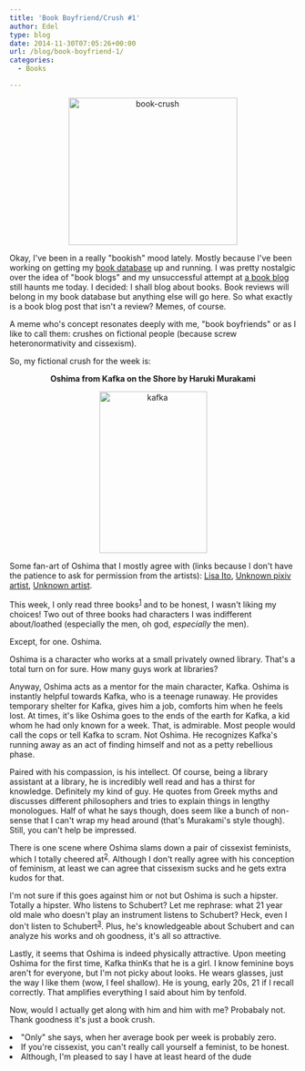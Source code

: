 ```yaml
---
title: 'Book Boyfriend/Crush #1'
author: Edel
type: blog
date: 2014-11-30T07:05:26+00:00
url: /blog/book-boyfriend-1/
categories:
  - Books

---
```

<center>
  <a href="http://www.stuckinbooks.com/"><img src="http://erzadel.net/blog/wp-content/uploads/2014/11/book-crush1.png" alt="book-crush" width="296" height="259" class="img-responsive" /></a>
</center>

Okay, I've been in a really "bookish" mood lately. Mostly because I've been working on getting my [book database][1] up and running. I was pretty nostalgic over the idea of "book blogs" and my unsuccessful attempt at [a book blog][2] still haunts me today. I decided: I shall blog about books. Book reviews will belong in my book database but anything else will go here. So what exactly is a book blog post that isn't a review? Memes, of course.

A meme who's concept resonates deeply with me, "book boyfriends" or as I like to call them: crushes on fictional people (because screw heteronormativity and cissexism).

So, my fictional crush for the week is:

<p style="text-align:center">
  <strong>Oshima from Kafka on the Shore by Haruki Murakami</strong>
</p>

<center>
  <img src="http://erzadel.net/blog/wp-content/uploads/2014/11/kafka.png" alt="kafka" width="189" height="284" class="img-responsive" />
</center>

Some fan-art of Oshima that I mostly agree with (links because I don't have the patience to ask for permission from the artists): [Lisa Ito][3], [Unknown pixiv artist][4], [Unknown artist][5].

This week, I only read three books<sup class="footnote"><a href="#foot_ajs-fn-id_1-9166" id="back_ajs-fn-id_1-9166">1</a></sup> and to be honest, I wasn't liking my choices! Two out of three books had characters I was indifferent about/loathed (especially the men, oh god, _especially_ the men).

Except, for one. Oshima.

Oshima is a character who works at a small privately owned library. That's a total turn on for sure. How many guys work at libraries?

Anyway, Oshima acts as a mentor for the main character, Kafka. Oshima is instantly helpful towards Kafka, who is a teenage runaway. He provides temporary shelter for Kafka, gives him a job, comforts him when he feels lost. At times, it's like Oshima goes to the ends of the earth for Kafka, a kid whom he had only known for a week. That, is admirable. Most people would call the cops or tell Kafka to scram. Not Oshima. He recognizes Kafka's running away as an act of finding himself and not as a petty rebellious phase.

Paired with his compassion, is his intellect. Of course, being a library assistant at a library, he is incredibly well read and has a thirst for knowledge. Definitely my kind of guy. He quotes from Greek myths and discusses different philosophers and tries to explain things in lengthy monologues. Half of what he says though, does seem like a bunch of non-sense that I can't wrap my head around (that's Murakami's style though). Still, you can't help be impressed.

There is one scene where Oshima slams down a pair of cissexist feminists, which I totally cheered at<sup class="footnote"><a href="#foot_ajs-fn-id_2-9166" id="back_ajs-fn-id_2-9166">2</a></sup>. Although I don't really agree with his conception of feminism, at least we can agree that cissexism sucks and he gets extra kudos for that.

I'm not sure if this goes against him or not but Oshima is such a hipster. Totally a hipster. Who listens to Schubert? Let me rephrase: what 21 year old male who doesn't play an instrument listens to Schubert? Heck, even I don't listen to Schubert<sup class="footnote"><a href="#foot_ajs-fn-id_3-9166" id="back_ajs-fn-id_3-9166">3</a></sup>. Plus, he's knowledgeable about Schubert and can analyze his works and oh goodness, it's all so attractive.

Lastly, it seems that Oshima is indeed physically attractive. Upon meeting Oshima for the first time, Kafka thinKs that he is a girl. I know feminine boys aren't for everyone, but I'm not picky about looks. He wears glasses, just the way I like them (wow, I feel shallow). He is young, early 20s, 21 if I recall correctly. That amplifies everything I said about him by tenfold.

Now, would I actually get along with him and him with me? Probabaly not. Thank goodness it's just a book crush.


  <li>
    <a id="foot_ajs-fn-id_1-9166"></a>"Only" she says, when her average book per week is probably zero.&nbsp;&nbsp;<a class="ajs-back-link" href="#back_ajs-fn-id_1-9166"></a>
  </li>
  <li>
    <a id="foot_ajs-fn-id_2-9166"></a>If you're cissexist, you can't really call yourself a feminist, to be honest.&nbsp;&nbsp;<a class="ajs-back-link" href="#back_ajs-fn-id_2-9166"></a>
  </li>
  <li>
    <a id="foot_ajs-fn-id_3-9166"></a>Although, I'm pleased to say I have at least heard of the dude&nbsp;&nbsp;<a class="ajs-back-link" href="#back_ajs-fn-id_3-9166"></a>
  </li>


<div id="ajs-fn-id_1-9166" style="display:none;margin:0;" class="ajs-footnote-popup">
  <div>
    "Only" she says, when her average book per week is probably zero.
  </div>
</div>

<div id="ajs-fn-id_2-9166" style="display:none;margin:0;" class="ajs-footnote-popup">
  <div>
    If you're cissexist, you can't really call yourself a feminist, to be honest.
  </div>
</div>

<div id="ajs-fn-id_3-9166" style="display:none;margin:0;" class="ajs-footnote-popup">
  <div>
    Although, I'm pleased to say I have at least heard of the dude
  </div>
</div>

 [1]: http://books.erzadel.net/blog
 [2]: http://books.mazohyst.org
 [3]: http://rittlerion.com/profpics/oshima.png
 [4]: http://33.media.tumblr.com/tumblr_lw59v5xs7X1qjd1kgo1_500.gif
 [5]: http://s82.photobucket.com/user/kingrei/media/junk/oshima.png.html